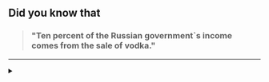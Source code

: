 ## Did you know that

<h3>
  <blockquote>
<!--START_SECTION:debris-->                                                                                                                                                                                                                                                                                                  
"Ten percent of the Russian government`s income comes from the sale of vodka."
<!--END_SECTION:debris-->
  </blockquote>
</h3>

-----

<details>
  <summary></summary>

<img src="https://github-readme-stats.vercel.app/api?show_icons=true&hide=issues&username=ekickx"> <img src="https://github-readme-stats.vercel.app/api/top-langs/?layout=compact&username=ekickx">

</details>
